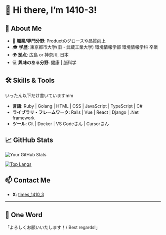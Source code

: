 # 👋 Hi there, I’m 1410-3!

## 🚀 About Me
- 🌟 **職業/専門分野**: Productのグロースや品質向上
- 🎓 **学歴**: 東京都市大学(旧・武蔵工業大学) 環境情報学部 環境情報学科 卒業
- 🌍 **拠点**: 広島 or 神奈川, 日本
- 💻 **興味のある分野**: 健康 | 脳科学

## 🛠️ Skills & Tools
いったん以下だけ書いていますmm
- **言語**: Ruby | Golang | HTML | CSS | JavaScript | TypeScript | C#
- **ライブラリ・フレームワーク**: Rails | Vue | React | Django | .Net framework 
- **ツール**: Git | Docker | VS Codeさん | Cursorさん

## 📈 GitHub Stats
![Your GitHub Stats](https://github-readme-stats.vercel.app/api?username=1410-3&show_icons=true&theme=radical)

[![Top Langs](https://github-readme-stats.vercel.app/api/top-langs/?username=1410-3&layout=compact&theme=radical)](https://github.com/anuraghazra/github-readme-stats)

## 📫 Contact Me
- **X**: [times_1410_3](https://x.com/times_1410_3)

---

## 💬 One Word
「よろしくお願いいたします！/ Best regards!」
